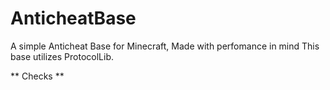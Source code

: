 # AnticheatBase

A simple Anticheat Base for Minecraft, Made with perfomance in mind This base utilizes ProtocolLib.

** Checks **

